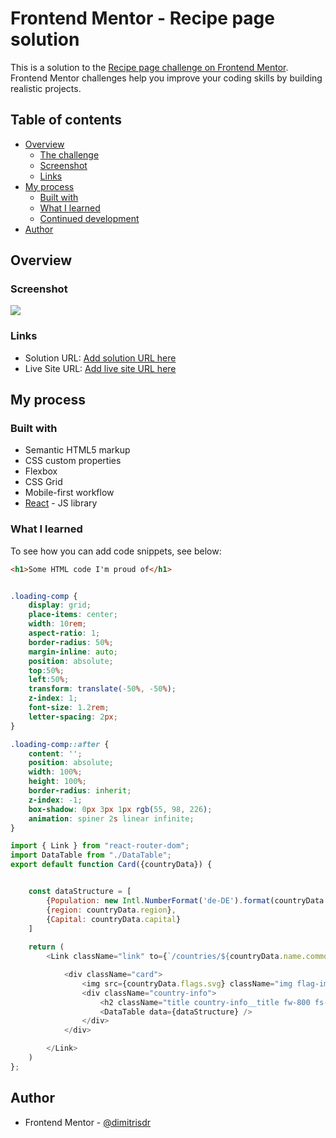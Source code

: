 # Frontend Mentor - Recipe page solution

This is a solution to the [Recipe page challenge on Frontend Mentor](https://www.frontendmentor.io/challenges/recipe-page-KiTsR8QQKm). Frontend Mentor challenges help you improve your coding skills by building realistic projects. 

## Table of contents

- [Overview](#overview)
  - [The challenge](#the-challenge)
  - [Screenshot](#screenshot)
  - [Links](#links)
- [My process](#my-process)
  - [Built with](#built-with)
  - [What I learned](#what-i-learned)
  - [Continued development](#continued-development)
- [Author](#author)


## Overview

### Screenshot

![](./screenshot.jpg)

### Links

- Solution URL: [Add solution URL here](https://github.com/dimitrisdr/rest-countries-api.git)
- Live Site URL: [Add live site URL here](https://your-live-site-url.com)

## My process

### Built with

- Semantic HTML5 markup
- CSS custom properties
- Flexbox
- CSS Grid
- Mobile-first workflow
- [React](https://reactjs.org/) - JS library

### What I learned

To see how you can add code snippets, see below:

```html
<h1>Some HTML code I'm proud of</h1>
```
```css

.loading-comp {
    display: grid;
    place-items: center;
    width: 10rem;
    aspect-ratio: 1;
    border-radius: 50%;
    margin-inline: auto;
    position: absolute;
    top:50%;
    left:50%;
    transform: translate(-50%, -50%);
    z-index: 1;
    font-size: 1.2rem;
    letter-spacing: 2px;
}

.loading-comp::after {
    content: '';
    position: absolute;
    width: 100%;
    height: 100%;
    border-radius: inherit;
    z-index: -1;
    box-shadow: 0px 3px 1px rgb(55, 98, 226);
    animation: spiner 2s linear infinite;
}

```
```js
import { Link } from "react-router-dom";
import DataTable from "./DataTable";
export default function Card({countryData}) {


    const dataStructure = [
        {Population: new Intl.NumberFormat('de-DE').format(countryData.population)},
        {region: countryData.region},
        {Capital: countryData.capital}
    ]
    
    return (
        <Link className="link" to={`/countries/${countryData.name.common}`} state={{data: countryData}}>

            <div className="card">
                <img src={countryData.flags.svg} className="img flag-img" />
                <div className="country-info">
                    <h2 className="title country-info__title fw-800 fs-500">{countryData.name.common}</h2>
                    <DataTable data={dataStructure} /> 
                </div>
            </div>

        </Link>
    )
};
```

## Author

- Frontend Mentor - [@dimitrisdr](https://www.frontendmentor.io/profile/dimitrisdr)